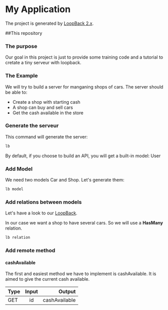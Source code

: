# My Application

The project is generated by [LoopBack 2.x](http://loopback.io).


##This repository

### The purpose

Our goal in this project is just to provide some training code and a tutorial to cretate a tiny serveur with loopback.

### The Example

We will try to build a server for manganing shops of cars.
The server should be able to: 
* Create a shop with starting cash
* A shop can buy and sell cars
* Get the cash available in the store


### Generate the serveur

This command will generate the server:

```bash
lb
```
By default, if you choose to build an API, you will get a built-in model: User

### Add Model

We need two models Car and Shop.
Let's generate them:

```bash
lb model
```

### Add relations between models

Let's have a look to our [LoopBack](http://loopback.io/doc/en/lb2/Tutorial-model-relations.html). 

In our case we want a shop to have several cars.
So we will use a **HasMany** relation.

```bash
lb relation
```

### Add remote method

#### cashAvailable

The first and easiest method we have to implement is cashAvailable.
It is aimed to give the current cash available.

|Type|Input|Output|
| ------------- |:-------------:| -----:|
| GET | id | cashAvailable |

